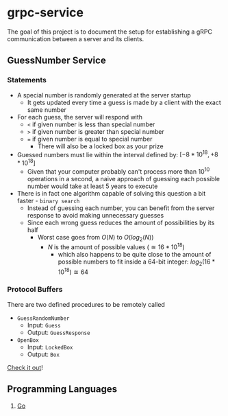 # grpc-service

The goal of this project is to document the setup for establishing a gRPC communication between a server and its clients.

## GuessNumber Service

### Statements

- A special number is randomly generated at the server startup
  - It gets updated every time a guess is made by a client with the exact same number
- For each guess, the server will respond with
  - `<` if given number is less than special number
  - `>` if given number is greater than special number
  - `=` if given number is equal to special number
    - There will also be a locked box as your prize
- Guessed numbers must lie within the interval defined by: $[-8 * 10^{18}, +8 * 10^{18}]$
  - Given that your computer probably can't process more than $10^{10}$ operations in a second, a naive approach of guessing each possible number would take at least $5$ years to execute
- There is in fact one algorithm capable of solving this question a bit faster - `binary search`
  - Instead of guessing each number, you can benefit from the server response to avoid making unnecessary guesses
  - Since each wrong guess reduces the amount of possibilities by its half
    - Worst case goes from $O(N)$ to $O(log_2(N))$
      - $N$ is the amount of possible values ($\approxeq16 * 10^{18}$)
        - which also happens to be quite close to the amount of possible numbers to fit inside a 64-bit integer: $log_2(16 * 10^{18})\approxeq64$

### Protocol Buffers

There are two defined procedures to be remotely called
- `GuessRandomNumber`
  - Input: `Guess`
  - Output: `GuessResponse`
- `OpenBox`
  - Input: `LockedBox`
  - Output: `Box`

[Check it out](/protos/example.proto)!

## Programming Languages

1. [Go](/go/README.md)
